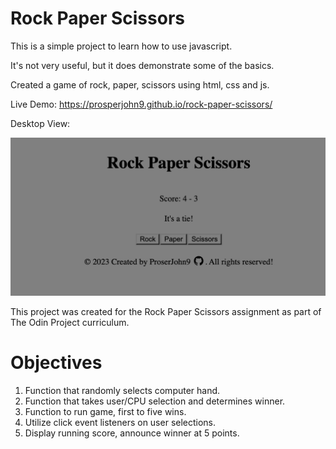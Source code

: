 # Rock Paper Scissors
This is a simple project to learn how to use javascript. 

It's not very useful, but it does demonstrate some of the basics.


Created a game of rock, paper, scissors using html, css and js.

Live Demo:
https://prosperjohn9.github.io/rock-paper-scissors/



Desktop View:


![Desktop View](./images/home.png)



This project was created for the Rock Paper Scissors assignment as part of The Odin Project curriculum.

# Objectives
1. Function that randomly selects computer hand.
2. Function that takes user/CPU selection and determines winner.
3. Function to run game, first to five wins.
4. Utilize click event listeners on user selections.
5. Display running score, announce winner at 5 points.
